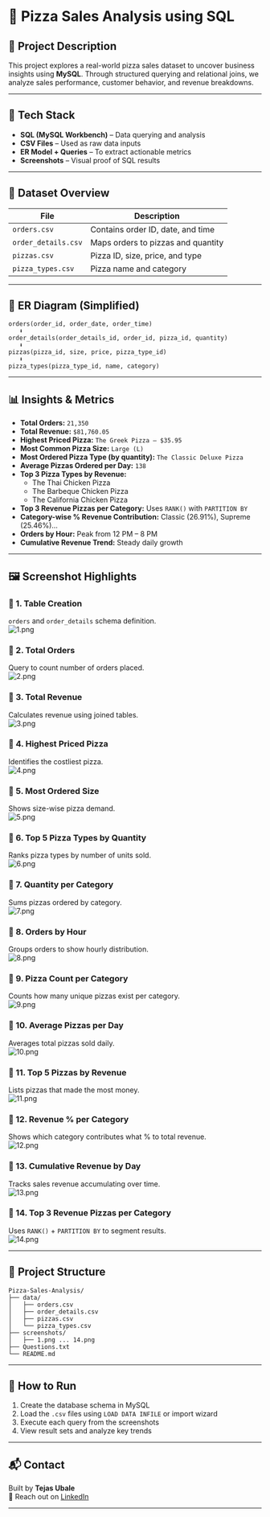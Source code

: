 
# 🍕 Pizza Sales Analysis using SQL

## 📌 Project Description

This project explores a real-world pizza sales dataset to uncover business insights using **MySQL**. Through structured querying and relational joins, we analyze sales performance, customer behavior, and revenue breakdowns.

---

## 🧰 Tech Stack

- **SQL (MySQL Workbench)** – Data querying and analysis  
- **CSV Files** – Used as raw data inputs  
- **ER Model + Queries** – To extract actionable metrics  
- **Screenshots** – Visual proof of SQL results

---

## 📂 Dataset Overview

| File | Description |
|------|-------------|
| `orders.csv` | Contains order ID, date, and time |
| `order_details.csv` | Maps orders to pizzas and quantity |
| `pizzas.csv` | Pizza ID, size, price, and type |
| `pizza_types.csv` | Pizza name and category |

---

## 🧾 ER Diagram (Simplified)

```
orders(order_id, order_date, order_time)
   ⬇
order_details(order_details_id, order_id, pizza_id, quantity)
   ⬇
pizzas(pizza_id, size, price, pizza_type_id)
   ⬇
pizza_types(pizza_type_id, name, category)
```

---

## 📊 Insights & Metrics

- **Total Orders:** `21,350`
- **Total Revenue:** `$81,760.05`
- **Highest Priced Pizza:** `The Greek Pizza – $35.95`
- **Most Common Pizza Size:** `Large (L)`
- **Most Ordered Pizza Type (by quantity):** `The Classic Deluxe Pizza`
- **Average Pizzas Ordered per Day:** `138`
- **Top 3 Pizza Types by Revenue:**  
  - The Thai Chicken Pizza  
  - The Barbeque Chicken Pizza  
  - The California Chicken Pizza
- **Top 3 Revenue Pizzas per Category:** Uses `RANK()` with `PARTITION BY`
- **Category-wise % Revenue Contribution:** Classic (26.91%), Supreme (25.46%)...
- **Orders by Hour:** Peak from 12 PM – 8 PM
- **Cumulative Revenue Trend:** Steady daily growth

---

## 🖼️ Screenshot Highlights

### 📌 1. Table Creation  
`orders` and `order_details` schema definition.  
![1.png](1.png)

### 📌 2. Total Orders  
Query to count number of orders placed.  
![2.png](2.png)

### 📌 3. Total Revenue  
Calculates revenue using joined tables.  
![3.png](3.png)

### 📌 4. Highest Priced Pizza  
Identifies the costliest pizza.  
![4.png](4.png)

### 📌 5. Most Ordered Size  
Shows size-wise pizza demand.  
![5.png](5.png)

### 📌 6. Top 5 Pizza Types by Quantity  
Ranks pizza types by number of units sold.  
![6.png](6.png)

### 📌 7. Quantity per Category  
Sums pizzas ordered by category.  
![7.png](7.png)

### 📌 8. Orders by Hour  
Groups orders to show hourly distribution.  
![8.png](8.png)

### 📌 9. Pizza Count per Category  
Counts how many unique pizzas exist per category.  
![9.png](9.png)

### 📌 10. Average Pizzas per Day  
Averages total pizzas sold daily.  
![10.png](10.png)

### 📌 11. Top 5 Pizzas by Revenue  
Lists pizzas that made the most money.  
![11.png](11.png)

### 📌 12. Revenue % per Category  
Shows which category contributes what % to total revenue.  
![12.png](12.png)

### 📌 13. Cumulative Revenue by Day  
Tracks sales revenue accumulating over time.  
![13.png](13.png)

### 📌 14. Top 3 Revenue Pizzas per Category  
Uses `RANK()` + `PARTITION BY` to segment results.  
![14.png](14.png)

---

## 📁 Project Structure

```
Pizza-Sales-Analysis/
├── data/
│   ├── orders.csv
│   ├── order_details.csv
│   ├── pizzas.csv
│   └── pizza_types.csv
├── screenshots/
│   ├── 1.png ... 14.png
├── Questions.txt
└── README.md
```

---

## 🚀 How to Run

1. Create the database schema in MySQL
2. Load the `.csv` files using `LOAD DATA INFILE` or import wizard
3. Execute each query from the screenshots
4. View result sets and analyze key trends

---

## 📬 Contact

Built by **Tejas Ubale**  
📧 Reach out on [LinkedIn](#)

---
